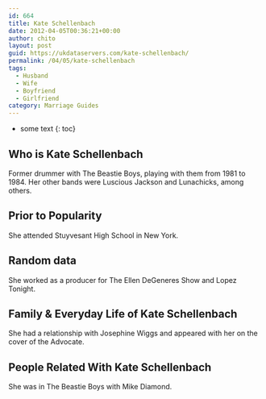 ```yaml
---
id: 664
title: Kate Schellenbach
date: 2012-04-05T00:36:21+00:00
author: chito
layout: post
guid: https://ukdataservers.com/kate-schellenbach/
permalink: /04/05/kate-schellenbach
tags:
  - Husband
  - Wife
  - Boyfriend
  - Girlfriend
category: Marriage Guides
---
```


* some text
{: toc}
          
          
## Who is  Kate Schellenbach
                  
                  
                  
Former drummer with The Beastie Boys, playing with them from 1981 to 1984. Her other bands were Luscious Jackson and Lunachicks, among others.
                  
                
                
                
## Prior to Popularity 
                  
                  
                  
She attended Stuyvesant High School in New York.
                  
                
                
                
## Random data 
                  
                  
                  
She worked as a producer for The Ellen DeGeneres Show and Lopez Tonight.
                  
                
                
                
## Family & Everyday Life of Kate Schellenbach
                  
                  
                  
She had a relationship with Josephine Wiggs and appeared with her on the cover of the Advocate.
                  
                
                
                
## People Related With  Kate Schellenbach
                  
                  
                  
She was in The Beastie Boys with Mike Diamond.
                  
                
              
            
          
          
          
    
    
  
